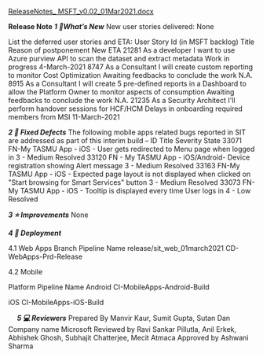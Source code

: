 [ReleaseNotes_ MSFT_v0.02_01Mar2021.docx](/.attachments/ReleaseNotes_%20MSFT_v0.02_01Mar2021-18260dfc-157e-49cc-bc8c-6aafe5b5a36f.docx)

**Release Note** 
_**1	🔧What’s New**_
New user stories delivered:
None

List the deferred user stories and ETA:
User Story Id (in MSFT backlog)	Title	Reason of postponement	New ETA
21281	As a developer I want to use Azure purview API to scan the dataset and extract metadata	Work in progress	4-March-2021
8747	As a Consultant I will create custom reporting to monitor Cost Optimization	Awaiting feedbacks to conclude the work	N.A.
8915	As a Consultant I will create 5 pre-defined reports in a Dashboard to allow the Platform Owner to monitor aspects of consumption	Awaiting feedbacks to conclude the work	N.A.
21235		As a Security Architect I'll perform handover sessions for HCF/HCM	Delays in onboarding required members from MSI	11-March-2021

_**2	🚀 Fixed Defects**_
The following mobile apps related bugs reported in SIT are addressed as part of this interim build –
ID	Title	Severity	State
33071	FN-My TASMU App - iOS - User gets redirected to Menu page when logged in	3 - Medium	Resolved
33120	FN - My TASMU App - iOS/Android- Device registration showing Alert message	3 - Medium	Resolved
33163	FN-My TASMU App - iOS - Expected page layout is not displayed when clicked on "Start browsing for Smart Services" button	3 - Medium	Resolved
33073	FN-My TASMU App - iOS - Tooltip is displayed every time User logs in	4 - Low	Resolved

_**3	⭐ Improvements**_
None
 
_**4	🚀 Deployment**_

4.1	Web Apps
Branch	Pipeline Name
release/sit_web_01march2021	CD-WebApps-Prd-Release


4.2	Mobile

Platform	Pipeline Name
Android	CI-MobileApps-Android-Build

iOS	CI-MobileApps-iOS-Build


 
_**5	💻 Reviewers**_ 
Prepared By	Manvir Kaur, Sumit Gupta, Sutan Dan
Company name	Microsoft
Reviewed by 	Ravi Sankar Pillutla, Anil Erkek, Abhishek Ghosh, Subhajit Chatterjee, Mecit Atmaca
Approved by 	Ashwani Sharma

